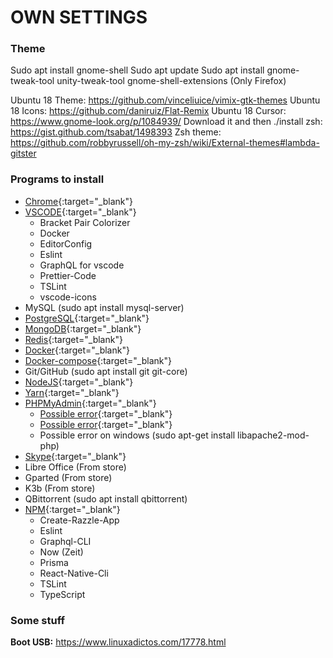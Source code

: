 # OWN SETTINGS

### Theme

Sudo apt install gnome-shell
Sudo apt update
Sudo apt install gnome-tweak-tool unity-tweak-tool gnome-shell-extensions (Only Firefox)

Ubuntu 18 Theme: https://github.com/vinceliuice/vimix-gtk-themes
Ubuntu 18 Icons: https://github.com/daniruiz/Flat-Remix
Ubuntu 18 Cursor: https://www.gnome-look.org/p/1084939/ Download it and then ./install
zsh: https://gist.github.com/tsabat/1498393
Zsh theme: https://github.com/robbyrussell/oh-my-zsh/wiki/External-themes#lambda-gitster

### Programs to install

- [Chrome](https://www.google.com/chrome/){:target="_blank"}
- [VSCODE](https://code.visualstudio.com/docs/setup/linux){:target="_blank"}
	- Bracket Pair Colorizer
  	- Docker
  	- EditorConfig
  	- Eslint
  	- GraphQL for vscode
  	- Prettier-Code
  	- TSLint
  	- vscode-icons
- MySQL (sudo apt install mysql-server)
- [PostgreSQL](https://askubuntu.com/questions/831262/how-to-install-pgadmin-4-in-desktop-mode-on-ubuntu){:target="_blank"}
- [MongoDB](https://docs.mongodb.com/manual/tutorial/install-mongodb-on-ubuntu/){:target="_blank"}
- [Redis](https://redis.io/download){:target="_blank"}
- [Docker](https://docs.docker.com/install/linux/docker-ce/ubuntu/#set-up-the-repository){:target="_blank"}
- [Docker-compose](https://docs.docker.com/compose/install/#install-compose){:target="_blank"}
- Git/GitHub (sudo apt install git git-core)
- [NodeJS](https://github.com/nodesource/distributions){:target="_blank"}
- [Yarn](https://yarnpkg.com/lang/en/docs/install/#debian-stable){:target="_blank"}
- [PHPMyAdmin](https://www.digitalocean.com/community/tutorials/como-instalar-y-proteger-phpmyadmin-en-ubuntu-16-04-es){:target="_blank"}
    - [Possible error](https://askubuntu.com/questions/866985/phpenmod-mcrypt-and-phpenmod-mbstring-return-errors){:target="_blank"}
    - [Possible error](https://askubuntu.com/questions/763336/cannot-enter-phpmyadmin-as-root-mysql-5-7){:target="_blank"}
    - Possible error on windows (sudo apt-get install libapache2-mod-php)
- [Skype](https://www.skype.com/en/){:target="_blank"}
- Libre Office (From store)
- Gparted (From store)
- K3b (From store)
- QBittorrent (sudo apt install qbittorrent)
- [NPM](https://github.com/nodesource/distributions){:target="_blank"}
	- Create-Razzle-App
	- Eslint
	- Graphql-CLI
	- Now (Zeit)
	- Prisma
	- React-Native-Cli
	- TSLint
	- TypeScript

### Some stuff

**Boot USB:** https://www.linuxadictos.com/17778.html
